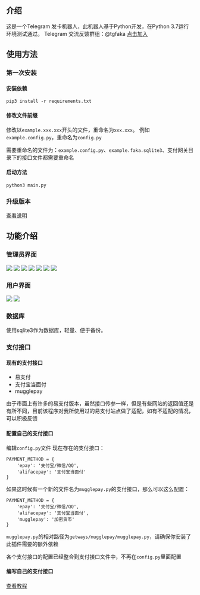 ## 介绍
这是一个Telegram 发卡机器人，此机器人基于Python开发，在Python 3.7运行环境测试通过。
Telegram 交流反馈群组：@tgfaka  [点击加入](https://t.me/tgfaka)

## 使用方法
### 第一次安装
#### 安装依赖
`pip3 install -r requirements.txt` 
#### 修改文件前缀
修改以`example.xxx.xxx`开头的文件，重命名为`xxx.xxx`。
例如`example.config.py`，重命名为`config.py`

需要重命名的文件为：`example.config.py`、`example.faka.sqlite3`、支付网关目录下的接口文件都需要重命名
#### 启动方法
`python3 main.py`
### 升级版本
[查看说明](https://github.com/lulafun/tg_faka_bot/wiki/%E7%89%88%E6%9C%AC%E5%8D%87%E7%BA%A7%E6%96%B9%E6%B3%95)

## 功能介绍
### 管理员界面
![](https://s3.jpg.cm/2020/08/01/bXuoT.png)
![](https://s3.jpg.cm/2020/06/29/cw0LC.jpg)
![](https://s3.jpg.cm/2020/06/29/cw2bt.jpg)
![](https://s3.jpg.cm/2020/06/29/cwg25.jpg)
![](https://s3.jpg.cm/2020/06/29/cwfNr.jpg)
![](https://s3.jpg.cm/2020/08/01/bXJVQ.png)
![](https://s3.jpg.cm/2020/08/01/bXtFh.png)
### 用户界面
![](https://s3.jpg.cm/2020/08/01/bX1DE.png)
![](https://s3.jpg.cm/2020/08/01/bXNyS.png)
### 数据库
使用sqlite3作为数据库，轻量、便于备份。

### 支付接口

#### 现有的支付接口

- 易支付
- 支付宝当面付
- mugglepay

由于市面上有许多的易支付版本，虽然接口传参一样，但是有些网站的返回值还是有所不同，目前该程序对我所使用过的易支付站点做了适配，如有不适配的情况，可以积极反馈

#### 配置自己的支付接口

编辑`config.py`文件
现在存在的支付接口：
```
PAYMENT_METHOD = {
    'epay': '支付宝/微信/QQ',
    'alifacepay': '支付宝当面付'
}
```

如果这时候有一个新的文件名为`mugglepay.py`的支付接口，那么可以这么配置：
```
PAYMENT_METHOD = {
    'epay': '支付宝/微信/QQ',
    'alifacepay': '支付宝当面付',
    'mugglepay': '加密货币'
}
```

`mugglepay.py`的相对路径为`getways/mugglepay/mugglepay.py`，请确保你安装了此插件需要的额外依赖

各个支付接口的配置已经整合到支付接口文件中，不再在`config.py`里面配置


#### 编写自己的支付接口
[查看教程](https://github.com/lulafun/tg_faka_bot/wiki/%E7%BC%96%E5%86%99%E8%87%AA%E5%B7%B1%E7%9A%84%E6%94%AF%E4%BB%98%E6%8E%A5%E5%8F%A3%E6%96%870707195%E4%BB%B6)